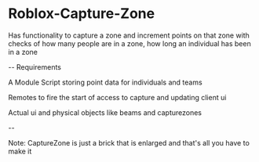 # Roblox-Capture-Zone
Has functionality to capture a zone and increment points on that zone with checks of how many people are in a zone, how long an individual has been in a zone

-- Requirements

A Module Script storing point data for individuals and teams

Remotes to fire the start of access to capture and updating client ui

Actual ui and physical objects like beams and capturezones

--

Note: CaptureZone is just a brick that is enlarged and that's all you have to make it
